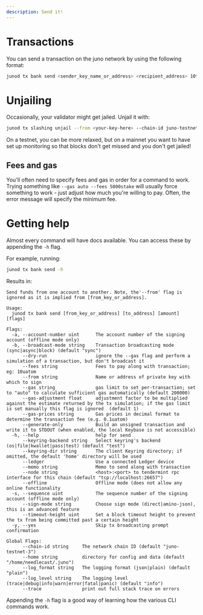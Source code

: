 ```yaml
---
description: Send it!
---
```


# Transactions

You can send a transaction on the juno network by using the following format:

```sh
junod tx bank send <sender_key_name_or_address> <recipient_address> 10token --chain-id=<chain_id>
```

# Unjailing

Occasionally, your validator might get jailed. Unjail it with:

```sh
junod tx slashing unjail --from <your-key-here> --chain-id juno-testnet-n --gas auto --fees 5000stake
```

On a testnet, you can be more relaxed, but on a mainnet you want to have set up monitoring so that blocks don't get missed and you don't get jailed!

## Fees and gas

You'll often need to specify fees and gas in order for a command to work. Trying something like `--gas auto --fees 5000stake` will usually force something to work - just adjust how much you're willing to pay. Often, the error message will specify the minimum fee.

# Getting help

Almost every command will have docs available. You can access these by appending the `-h` flag.

For example, running:

```sh
junod tx bank send -h
```

Results in:

```text
Send funds from one account to another. Note, the'--from' flag is
ignored as it is implied from [from_key_or_address].

Usage:
  junod tx bank send [from_key_or_address] [to_address] [amount] [flags]

Flags:
  -a, --account-number uint      The account number of the signing account (offline mode only)
  -b, --broadcast-mode string    Transaction broadcasting mode (sync|async|block) (default "sync")
      --dry-run                  ignore the --gas flag and perform a simulation of a transaction, but don't broadcast it
      --fees string              Fees to pay along with transaction; eg: 10uatom
      --from string              Name or address of private key with which to sign
      --gas string               gas limit to set per-transaction; set to "auto" to calculate sufficient gas automatically (default 200000)
      --gas-adjustment float     adjustment factor to be multiplied against the estimate returned by the tx simulation; if the gas limit is set manually this flag is ignored  (default 1)
      --gas-prices string        Gas prices in decimal format to determine the transaction fee (e.g. 0.1uatom)
      --generate-only            Build an unsigned transaction and write it to STDOUT (when enabled, the local Keybase is not accessible)
  -h, --help                     help for send
      --keyring-backend string   Select keyring's backend (os|file|kwallet|pass|test) (default "test")
      --keyring-dir string       The client Keyring directory; if omitted, the default 'home' directory will be used
      --ledger                   Use a connected Ledger device
      --memo string              Memo to send along with transaction
      --node string              <host>:<port> to tendermint rpc interface for this chain (default "tcp://localhost:26657")
      --offline                  Offline mode (does not allow any online functionality
  -s, --sequence uint            The sequence number of the signing account (offline mode only)
      --sign-mode string         Choose sign mode (direct|amino-json), this is an advanced feature
      --timeout-height uint      Set a block timeout height to prevent the tx from being committed past a certain height
  -y, --yes                      Skip tx broadcasting prompt confirmation

Global Flags:
      --chain-id string     The network chain ID (default "juno-testnet-3")
      --home string         directory for config and data (default "/home/needlecast/.juno")
      --log_format string   The logging format (json|plain) (default "plain")
      --log_level string    The logging level (trace|debug|info|warn|error|fatal|panic) (default "info")
      --trace               print out full stack trace on errors
```

Appending the `-h` flag is a good way of learning how the various CLI commands work.
